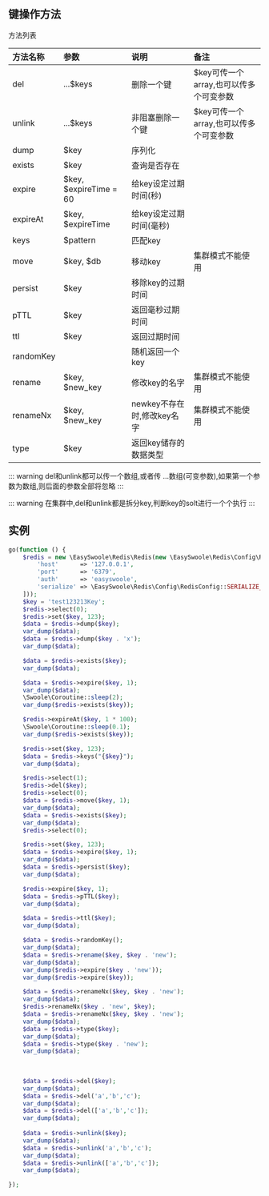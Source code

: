## 键操作方法
方法列表

| 方法名称  | 参数                   | 说明                      | 备注           |
|:----------|:-----------------------|:--------------------------|:---------------|
| del       | ...$keys               | 删除一个键                 |$key可传一个array,也可以传多个可变参数                |
| unlink    | ...$keys            | 非阻塞删除一个键                 |$key可传一个array,也可以传多个可变参数             |
| dump      | $key                   | 序列化                    |                |
| exists    | $key                   | 查询是否存在               |                |
| expire    | $key, $expireTime = 60 | 给key设定过期时间(秒)      |                |
| expireAt  | $key, $expireTime      | 给key设定过期时间(毫秒)     |                |
| keys      | $pattern               | 匹配key                   |                |
| move      | $key, $db              | 移动key                   | 集群模式不能使用 |
| persist   | $key                   | 移除key的过期时间          |                |
| pTTL      | $key                   | 返回毫秒过期时间           |                |
| ttl       | $key                   | 返回过期时间               |                |
| randomKey |                        | 随机返回一个key            |                 |
| rename    | $key, $new_key         | 修改key的名字              |    集群模式不能使用|
| renameNx  | $key, $new_key         | newkey不存在时,修改key名字 |    集群模式不能使用  |
| type      | $key                   | 返回key储存的数据类型        |                 |


::: warning
 del和unlink都可以传一个数组,或者传 ...数组(可变参数),如果第一个参数为数组,则后面的参数全部将忽略
:::

::: warning
在集群中,del和unlink都是拆分key,判断key的solt进行一个个执行
:::

## 实例
```php
go(function () {
    $redis = new \EasySwoole\Redis\Redis(new \EasySwoole\Redis\Config\RedisConfig([
        'host'      => '127.0.0.1',
        'port'      => '6379',
        'auth'      => 'easyswoole',
        'serialize' => \EasySwoole\Redis\Config\RedisConfig::SERIALIZE_NONE
    ]));
    $key = 'test123213Key';
    $redis->select(0);
    $redis->set($key, 123);
    $data = $redis->dump($key);
    var_dump($data);
    $data = $redis->dump($key . 'x');
    var_dump($data);

    $data = $redis->exists($key);
    var_dump($data);

    $data = $redis->expire($key, 1);
    var_dump($data);
    \Swoole\Coroutine::sleep(2);
    var_dump($redis->exists($key));

    $redis->expireAt($key, 1 * 100);
    \Swoole\Coroutine::sleep(0.1);
    var_dump($redis->exists($key));

    $redis->set($key, 123);
    $data = $redis->keys("{$key}");
    var_dump($data);

    $redis->select(1);
    $redis->del($key);
    $redis->select(0);
    $data = $redis->move($key, 1);
    var_dump($data);
    $data = $redis->exists($key);
    var_dump($data);
    $redis->select(0);

    $redis->set($key, 123);
    $data = $redis->expire($key, 1);
    var_dump($data);
    $data = $redis->persist($key);
    var_dump($data);

    $redis->expire($key, 1);
    $data = $redis->pTTL($key);
    var_dump($data);

    $data = $redis->ttl($key);
    var_dump($data);

    $data = $redis->randomKey();
    var_dump($data);
    $data = $redis->rename($key, $key . 'new');
    var_dump($data);
    var_dump($redis->expire($key . 'new'));
    var_dump($redis->expire($key));

    $data = $redis->renameNx($key, $key . 'new');
    var_dump($data);
    $redis->renameNx($key . 'new', $key);
    $data = $redis->renameNx($key, $key . 'new');
    var_dump($data);
    $data = $redis->type($key);
    var_dump($data);
    $data = $redis->type($key . 'new');
    var_dump($data);
    
    
    
    $data = $redis->del($key);
    var_dump($data);
    $data = $redis->del('a','b','c');
    var_dump($data);
    $data = $redis->del(['a','b','c']);
    var_dump($data);
    
    $data = $redis->unlink($key);
    var_dump($data);
    $data = $redis->unlink('a','b','c');
    var_dump($data);
    $data = $redis->unlink(['a','b','c']);
    var_dump($data);

});
```
